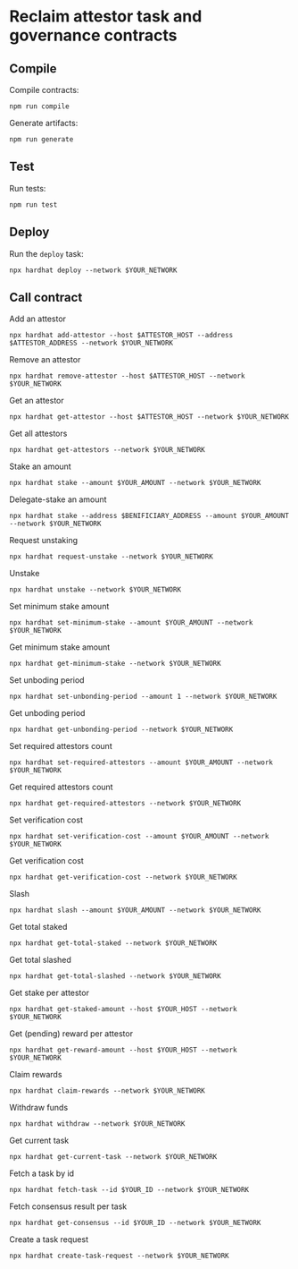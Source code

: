 # Reclaim attestor task and governance contracts

## Compile

Compile contracts:

```shell
npm run compile
```

Generate artifacts:

```shell
npm run generate
```

## Test

Run tests:

```shell
npm run test
```

## Deploy

Run the `deploy` task:

```shell
npx hardhat deploy --network $YOUR_NETWORK
```

## Call contract

Add an attestor

```shell
npx hardhat add-attestor --host $ATTESTOR_HOST --address $ATTESTOR_ADDRESS --network $YOUR_NETWORK
```

Remove an attestor

```shell
npx hardhat remove-attestor --host $ATTESTOR_HOST --network $YOUR_NETWORK
```

Get an attestor

```shell
npx hardhat get-attestor --host $ATTESTOR_HOST --network $YOUR_NETWORK
```

Get all attestors

```shell
npx hardhat get-attestors --network $YOUR_NETWORK
```

Stake an amount

```shell
npx hardhat stake --amount $YOUR_AMOUNT --network $YOUR_NETWORK
```

Delegate-stake an amount

```shell
npx hardhat stake --address $BENIFICIARY_ADDRESS --amount $YOUR_AMOUNT --network $YOUR_NETWORK
```

Request unstaking

```shell
npx hardhat request-unstake --network $YOUR_NETWORK
```

Unstake

```shell
npx hardhat unstake --network $YOUR_NETWORK
```

Set minimum stake amount

```shell
npx hardhat set-minimum-stake --amount $YOUR_AMOUNT --network $YOUR_NETWORK
```

Get minimum stake amount

```shell
npx hardhat get-minimum-stake --network $YOUR_NETWORK
```

Set unboding period

```shell
npx hardhat set-unbonding-period --amount 1 --network $YOUR_NETWORK
```

Get unboding period

```shell
npx hardhat get-unbonding-period --network $YOUR_NETWORK
```

Set required attestors count

```shell
npx hardhat set-required-attestors --amount $YOUR_AMOUNT --network $YOUR_NETWORK
```

Get required attestors count

```shell
npx hardhat get-required-attestors --network $YOUR_NETWORK
```

Set verification cost

```shell
npx hardhat set-verification-cost --amount $YOUR_AMOUNT --network $YOUR_NETWORK
```

Get verification cost

```shell
npx hardhat get-verification-cost --network $YOUR_NETWORK
```

Slash

```shell
npx hardhat slash --amount $YOUR_AMOUNT --network $YOUR_NETWORK
```

Get total staked

```shell
npx hardhat get-total-staked --network $YOUR_NETWORK
```

Get total slashed

```shell
npx hardhat get-total-slashed --network $YOUR_NETWORK
```

Get stake per attestor

```shell
npx hardhat get-staked-amount --host $YOUR_HOST --network $YOUR_NETWORK
```

Get (pending) reward per attestor

```shell
npx hardhat get-reward-amount --host $YOUR_HOST --network $YOUR_NETWORK
```

Claim rewards

```shell
npx hardhat claim-rewards --network $YOUR_NETWORK
```

Withdraw funds

```shell
npx hardhat withdraw --network $YOUR_NETWORK
```

Get current task

```shell
npx hardhat get-current-task --network $YOUR_NETWORK
```

Fetch a task by id

```shell
npx hardhat fetch-task --id $YOUR_ID --network $YOUR_NETWORK
```

Fetch consensus result per task

```shell
npx hardhat get-consensus --id $YOUR_ID --network $YOUR_NETWORK
```

Create a task request

```shell
npx hardhat create-task-request --network $YOUR_NETWORK
```
